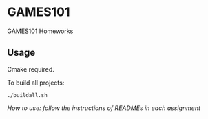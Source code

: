 # GAMES101
GAMES101 Homeworks

## Usage

Cmake required.

To build all projects:

```shell
./buildall.sh
```

*How to use: follow the instructions of READMEs in each assignment*

